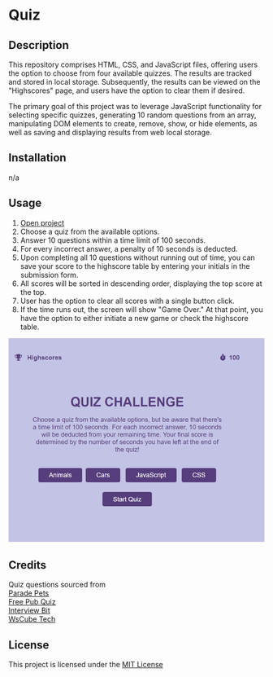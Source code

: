 # Quiz

## Description

This repository comprises HTML, CSS, and JavaScript files, offering users the option to choose from four available quizzes. The results are tracked and stored in local storage. Subsequently, the results can be viewed on the "Highscores" page, and users have the option to clear them if desired.

The primary goal of this project was to leverage JavaScript functionality for selecting specific quizzes, generating 10 random questions from an array, manipulating DOM elements to create, remove, show, or hide elements, as well as saving and displaying results from web local storage.

## Installation

n/a

## Usage

1. [Open project](https://ginjak.github.io/Quiz/)
2. Choose a quiz from the available options.
3. Answer 10 questions within a time limit of 100 seconds.
4. For every incorrect answer, a penalty of 10 seconds is deducted.
5. Upon completing all 10 questions without running out of time, you can save your score to the highscore table by entering your initials in the submission form.
6. All scores will be sorted in descending order, displaying the top score at the top.
7. User has the option to clear all scores with a single button click.
8. If the time runs out, the screen will show "Game Over." At that point, you have the option to either initiate a new game or check the highscore table.

![](/assets/images/screen_shot_1.png)

## Credits

Quiz questions sourced from <br>
[Parade Pets](https://paradepets.com/pet-news/animal-trivia)<br>
[Free Pub Quiz](http://www.freepubquiz.co.uk/car-quiz.html)<br>
[Interview Bit](https://www.interviewbit.com/javascript-mcq/)<br>
[WsCube Tech](https://www.wscubetech.com/quiz-test-css.html)<br>

## License

This project is licensed under the [MIT License](./LICENSE)
